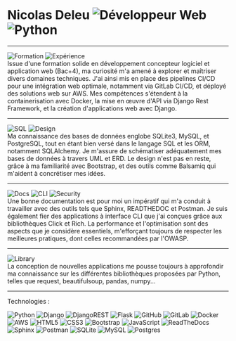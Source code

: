 # Nicolas Deleu ![Développeur Web](https://img.shields.io/badge/Développeur_Web-2C2F33?style=for-the-badge&logo=dev.to&logoColor=white) ![Python](https://img.shields.io/badge/-Python-3776AB?style=for-the-badge&logo=python&logoColor=white)

___________________________________________________________________________________________________________________________________________________

![Formation](https://img.shields.io/badge/Formation-0077B5?style=for-the-badge&logoColor=white)
![Expérience](https://img.shields.io/badge/Expérience-330F63?style=for-the-badge&logoColor=white)  
Issue d'une formation solide en développement concepteur logiciel et application web (Bac+4), ma curiosité m'a amené à explorer et maîtriser divers domaines techniques. J'ai ainsi mis en place des pipelines CI/CD pour une intégration web optimale, notamment via GitLab CI/CD, et déployé des solutions web sur AWS. Mes compétences s'étendent à la containerisation avec Docker, la mise en œuvre d'API via Django Rest Framework, et la création d'applications web avec Django.

___________________________________________________________________________________________________________________________________________________

![SQL](https://img.shields.io/badge/SQL-025E8C?style=for-the-badge&logo=sql&logoColor=white)
![Design](https://img.shields.io/badge/Design-FF4785?style=for-the-badge&logoColor=white)  
Ma connaissance des bases de données englobe SQLite3, MySQL, et PostgreSQL, tout en étant bien versé dans le langage SQL et les ORM, notamment SQLAlchemy. Je m'assure de schématiser adéquatement mes bases de données à travers UML et ERD. Le design n'est pas en reste, grâce à ma familiarité avec Bootstrap, et des outils comme Balsamiq qui m'aident à concrétiser mes idées.

___________________________________________________________________________________________________________________________________________________

![Docs](https://img.shields.io/badge/Docs-092E20?style=for-the-badge&logoColor=white)
![CLI](https://img.shields.io/badge/CLI-2CA5E0?style=for-the-badge&logoColor=white)
![Security](https://img.shields.io/badge/Security-662C91?style=for-the-badge&logoColor=white)  
Une bonne documentation est pour moi un impératif qui m'a conduit à travailler avec des outils tels que Sphinx, READTHEDOC et Postman. Je suis également fier des applications à interface CLI que j'ai conçues grâce aux bibliothèques Click et Rich. La performance et l'optimisation sont des aspects que je considère essentiels, m'efforçant toujours de respecter les meilleures pratiques, dont celles recommandées par l'OWASP.

___________________________________________________________________________________________________________________________________________________

![Library](https://img.shields.io/badge/Library-FF8800?style=for-the-badge&logoColor=white)  
La conception de nouvelles applications me pousse toujours à approfondir ma connaissance sur les différentes bibliothèques proposées par Python, telles que request, beautifulsoup, pandas, numpy...

___________________________________________________________________________________________________________________________________________________

Technologies :

![Python](https://img.shields.io/badge/python-3670A0?style=for-the-badge&logo=python&logoColor=ffdd54)
![Django](https://img.shields.io/badge/django-%23092E20.svg?style=for-the-badge&logo=django&logoColor=white)
![DjangoREST](https://img.shields.io/badge/DJANGO-REST-ff1709?style=for-the-badge&logo=django&logoColor=white&color=ff1709&labelColor=gray)
![Flask](https://img.shields.io/badge/Flask-blue?style=for-the-badge&logo=flask)
![GitHub](https://img.shields.io/badge/GitHub-100000?style=for-the-badge&logo=github&logoColor=white)
![GitLab](https://img.shields.io/badge/GitLab-FCA121?style=for-the-badge&logo=gitlab&logoColor=white)
![Docker](https://img.shields.io/badge/Docker-2496ED?style=for-the-badge&logo=docker&logoColor=white)
![AWS](https://img.shields.io/badge/AWS-232F3E?style=for-the-badge&logo=amazon-aws&logoColor=white)
![HTML5](https://img.shields.io/badge/html5-%23E34F26.svg?style=for-the-badge&logo=html5&logoColor=white)
![CSS3](https://img.shields.io/badge/css3-%231572B6.svg?style=for-the-badge&logo=css3&logoColor=white)
![Bootstrap](https://img.shields.io/badge/bootstrap-%238511FA.svg?style=for-the-badge&logo=bootstrap&logoColor=white)
![JavaScript](https://img.shields.io/badge/javascript-%23323330.svg?style=for-the-badge&logo=javascript&logoColor=%23F7DF1E)
![ReadTheDocs](https://img.shields.io/badge/ReadTheDocs-8CA1AF?style=for-the-badge&logo=read-the-docs&logoColor=white)
![Sphinx](https://img.shields.io/badge/Sphinx-bd6231?style=for-the-badge&logo=sphinx&logoColor=white)
![Postman](https://img.shields.io/badge/Postman-FF6C37?style=for-the-badge&logo=postman&logoColor=white)
![SQLite](https://img.shields.io/badge/sqlite-%2307405e.svg?style=for-the-badge&logo=sqlite&logoColor=white)
![MySQL](https://img.shields.io/badge/mysql-%2300f.svg?style=for-the-badge&logo=mysql&logoColor=white)
![Postgres](https://img.shields.io/badge/postgres-%23316192.svg?style=for-the-badge&logo=postgresql&logoColor=white)
